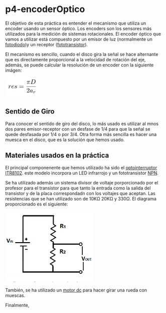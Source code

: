 # p4-encoderOptico

El objetivo de esta práctica es entender el mecanismo que utiliza un encoder usando un sensor óptico. 
Los encoders son los sensores más utilizados para la medición de sistemas rotacionales. El encoder óptico que vamos a utilizar está compuesto por un emisor de luz (normalmente un [fotodiodo](https://como-funciona.co/fotodiodo/))y un receptor ([fototransistor](https://tallerelectronica.com/fototransistor/)). 

El mecanismo es sencillo, cuando el disco gira la señal se hace alternante que es directamente proporcional a la velocidad de rotación del eje, además, se puede calcular la resolución de un encoder con la siguiente imágen:

![fórmula resolución encoder](https://github.com/rsanchez2021/Image/blob/main/Captura%20desde%202022-11-21%2013-29-35.png 'Fórmula encoder')

## Sentido de Giro
Para conocer el sentido de giro del disco, lo más usado es utilizar al mnos dos pares emisor-receptor con un desfase de 1/4 para que la señal se quede desfasada por 1/4 o por 3/4. Otra forma más sencilla es hacer una muesca en el disco, que es la solución que hemos usado.

## Materiales usados en la práctica
El principal componenente que hemos utilizado ha sido el [optointerruptor ITR8102](https://github.com/clases-julio/p4-encoderoptico-rsanchez2021/blob/main/ITR8102-datasheet.pdf). este modelo incorpora un LED infrarrojo y un fototransistor [NPN](https://www.arrow.com/es-mx/categories/optoelectronics/photoelement/phototransistors).

Se ha utilizado además un sistema divisor de voltaje porporcionado por el profesor para el transistor para que tanto la entrada como la salida del transistor y de la placa correspondadn con los voltajes que aceptan. Las resistencias que se han utilizado son de 10KΩ 20KΩ y 330Ω. El diagrama proporcionado es el siguiente:

![Divisor de voltaje](https://github.com/rsanchez2021/Image/blob/main/Captura%20desde%202022-11-21%2013-40-42.png)

También, se ha utilizado un [motor dc](https://harmonicdrive.de/es/glosario/motor-dc) para hacer girar una rueda con muescas.

Finalmente, 
